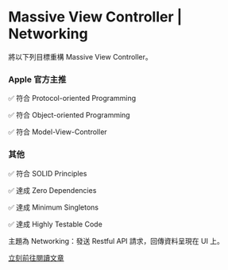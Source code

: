 # Massive View Controller | Networking

將以下列目標重構 Massive View Controller。

### Apple 官方主推

✅ 符合 Protocol-oriented Programming

✅ 符合 Object-oriented Programming

✅ 符合 Model-View-Controller

### 其他

✅ 符合 SOLID Principles

✅ 達成 Zero Dependencies

✅ 達成 Minimum Singletons

✅ 達成 Highly Testable Code

主題為 Networking：發送 Restful API 請求，回傳資料呈現在 UI 上。

[立刻前往閱讀文章](https://medium.com/@royhsu510/massive-view-controller-%E7%98%A6%E8%BA%AB%E8%A1%93-networking-%E7%AF%87-7ce81f2e4c10)
